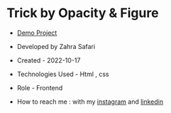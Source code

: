 # Trick by Opacity & Figure

- [Demo Project](https://github.com/zahrasafari-web/Trick-by-Opacity/)

- Developed by Zahra Safari

- Created - 2022-10-17

- Technologies Used - Html , css 

- Role - Frontend

- How to reach me : with my [instagram](https://www.instagram.com/zahrasafari_web_developer) and [linkedin](https://www.linkedin.com/in/zahra-safari1986)
